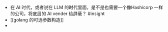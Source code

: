 - 在 AI 时代，或者说在 LLM 的时代里面，是不是也需要一个像Hashicorp 一样的公司，将底层的 AI vender 给屏蔽？ #insight
- [[golang 的可选参数构造]]
-